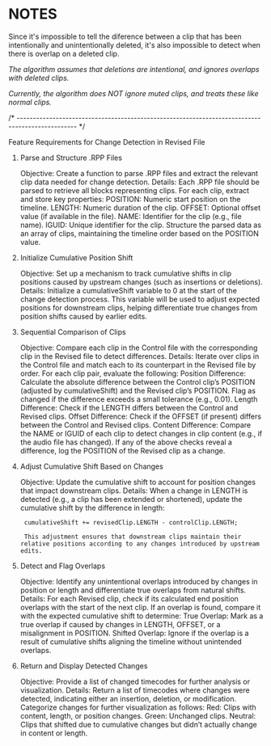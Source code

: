 # NOTES

Since it's impossible to tell the diference between a clip that has been intentionally and unintentionally deleted, it's also impossible to detect when there is overlap on a deleted clip.

_The algorithm assumes that deletions are intentional, and ignores overlaps with deleted clips._

_Currently, the algorithm does NOT ignore muted clips, and treats these like normal clips._


/* ------------------------------------------------------------------------------------------------ */

Feature Requirements for Change Detection in Revised File
1. Parse and Structure .RPP Files

    Objective: Create a function to parse .RPP files and extract the relevant clip data needed for change detection.
    Details:
        Each .RPP file should be parsed to retrieve all <ITEM> blocks representing clips.
        For each clip, extract and store key properties:
            POSITION: Numeric start position on the timeline.
            LENGTH: Numeric duration of the clip.
            OFFSET: Optional offset value (if available in the file).
            NAME: Identifier for the clip (e.g., file name).
            IGUID: Unique identifier for the clip.
        Structure the parsed data as an array of clips, maintaining the timeline order based on the POSITION value.

2. Initialize Cumulative Position Shift

    Objective: Set up a mechanism to track cumulative shifts in clip positions caused by upstream changes (such as insertions or deletions).
    Details:
        Initialize a cumulativeShift variable to 0 at the start of the change detection process.
        This variable will be used to adjust expected positions for downstream clips, helping differentiate true changes from position shifts caused by earlier edits.

3. Sequential Comparison of Clips

    Objective: Compare each clip in the Control file with the corresponding clip in the Revised file to detect differences.
    Details:
        Iterate over clips in the Control file and match each to its counterpart in the Revised file by order.
        For each clip pair, evaluate the following:
            Position Difference: Calculate the absolute difference between the Control clip’s POSITION (adjusted by cumulativeShift) and the Revised clip’s POSITION. Flag as changed if the difference exceeds a small tolerance (e.g., 0.01).
            Length Difference: Check if the LENGTH differs between the Control and Revised clips.
            Offset Difference: Check if the OFFSET (if present) differs between the Control and Revised clips.
            Content Difference: Compare the NAME or IGUID of each clip to detect changes in clip content (e.g., if the audio file has changed).
        If any of the above checks reveal a difference, log the POSITION of the Revised clip as a change.

4. Adjust Cumulative Shift Based on Changes

    Objective: Update the cumulative shift to account for position changes that impact downstream clips.
    Details:
        When a change in LENGTH is detected (e.g., a clip has been extended or shortened), update the cumulative shift by the difference in length:

        cumulativeShift += revisedClip.LENGTH - controlClip.LENGTH;

        This adjustment ensures that downstream clips maintain their relative positions according to any changes introduced by upstream edits.

5. Detect and Flag Overlaps

    Objective: Identify any unintentional overlaps introduced by changes in position or length and differentiate true overlaps from natural shifts.
    Details:
        For each Revised clip, check if its calculated end position overlaps with the start of the next clip.
        If an overlap is found, compare it with the expected cumulative shift to determine:
            True Overlap: Mark as a true overlap if caused by changes in LENGTH, OFFSET, or a misalignment in POSITION.
            Shifted Overlap: Ignore if the overlap is a result of cumulative shifts aligning the timeline without unintended overlaps.

6. Return and Display Detected Changes

    Objective: Provide a list of changed timecodes for further analysis or visualization.
    Details:
        Return a list of timecodes where changes were detected, indicating either an insertion, deletion, or modification.
        Categorize changes for further visualization as follows:
            Red: Clips with content, length, or position changes.
            Green: Unchanged clips.
            Neutral: Clips that shifted due to cumulative changes but didn’t actually change in content or length.